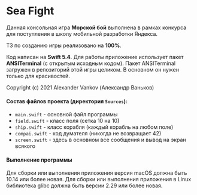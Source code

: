 # Sea Fight

Данная консольная игра **Морской бой** выполнена в рамках конкурса для поступления в школу мобильной разработки Яндекса.

ТЗ по созданию игры реализовано на **100%**.

Код написан на **Swift 5.4**. Для работы приложение использует пакет **ANSITerminal** (с открытым исходным кодом). Пакет ANSITerminal загружен в репозиторий этой игры целиком. В основном он нужен только для красивостей.

Copyright (c) 2021 Alexander Vankov (Александр Ваньков)

#### Состав файлов проекта (директория `Sources`):

* `main.swift` - основной файл программы
* `field.swift` - класс поля (сетка 10 на 10)
* `ship.swift` - класс корабля (каждый корабль на любом поле)
* `compai.swift` - код думателя (никогда не возвращает 42)
* `screen.swift` - здесь в основном все сообщения и вывод на экран всякого

#### Выполнение программы
Для сборки или выполнения приложения версия macOS должна быть 10.14 или более новая.
Для сборки или выполнения приложения в Linux библиотека glibc должна быть версии 2.29 или более новая.
